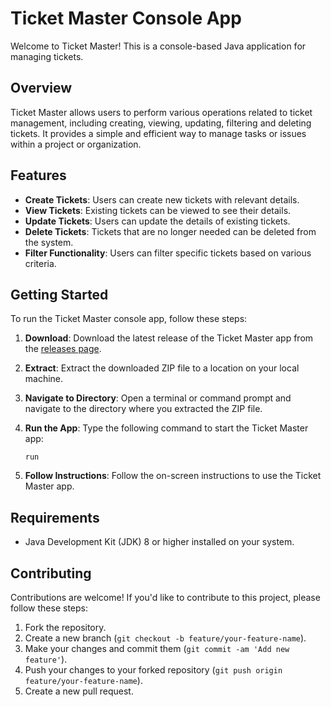 # Ticket Master Console App

Welcome to Ticket Master! This is a console-based Java application for managing tickets.

## Overview

Ticket Master allows users to perform various operations related to ticket management, including creating, viewing, updating, filtering and deleting tickets. It provides a simple and efficient way to manage tasks or issues within a project or organization.

## Features

- **Create Tickets**: Users can create new tickets with relevant details.
- **View Tickets**: Existing tickets can be viewed to see their details.
- **Update Tickets**: Users can update the details of existing tickets.
- **Delete Tickets**: Tickets that are no longer needed can be deleted from the system.
- **Filter Functionality**: Users can filter specific tickets based on various criteria.

## Getting Started

To run the Ticket Master console app, follow these steps:

1. **Download**: Download the latest release of the Ticket Master app from the [releases page](https://github.com/Sarthak-Oza/Ticket-Manager-Java-Console/releases/tag/V1.0).

2. **Extract**: Extract the downloaded ZIP file to a location on your local machine.

3. **Navigate to Directory**: Open a terminal or command prompt and navigate to the directory where you extracted the ZIP file.

4. **Run the App**: Type the following command to start the Ticket Master app:
    ```
    run
    ```

5. **Follow Instructions**: Follow the on-screen instructions to use the Ticket Master app.

## Requirements

- Java Development Kit (JDK) 8 or higher installed on your system.

## Contributing

Contributions are welcome! If you'd like to contribute to this project, please follow these steps:

1. Fork the repository.
2. Create a new branch (`git checkout -b feature/your-feature-name`).
3. Make your changes and commit them (`git commit -am 'Add new feature'`).
4. Push your changes to your forked repository (`git push origin feature/your-feature-name`).
5. Create a new pull request.


